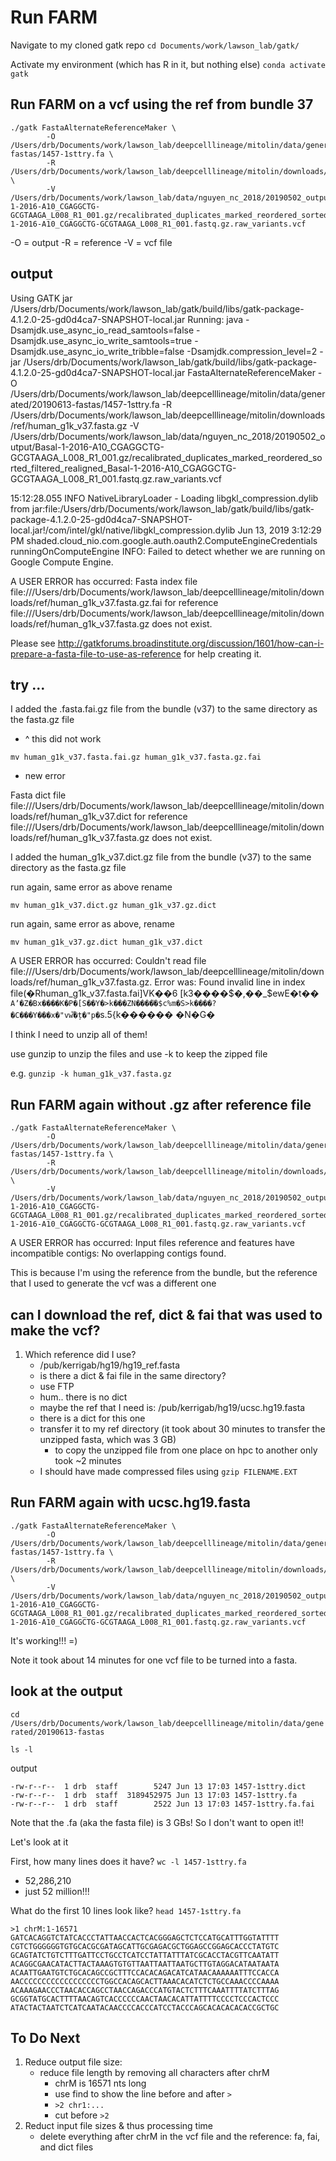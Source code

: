 # Run FARM

Navigate to my cloned gatk repo
`cd Documents/work/lawson_lab/gatk/`

Activate my environment (which has R in it, but nothing else)
`conda activate gatk`

## Run FARM on a vcf using the ref from bundle 37

```
./gatk FastaAlternateReferenceMaker \
        -O /Users/drb/Documents/work/lawson_lab/deepcelllineage/mitolin/data/generated/20190613-fastas/1457-1sttry.fa \
        -R /Users/drb/Documents/work/lawson_lab/deepcelllineage/mitolin/downloads/ref/human_g1k_v37.fasta.gz \
        -V /Users/drb/Documents/work/lawson_lab/data/nguyen_nc_2018/20190502_output/Basal-1-2016-A10_CGAGGCTG-GCGTAAGA_L008_R1_001.gz/recalibrated_duplicates_marked_reordered_sorted_filtered_realigned_Basal-1-2016-A10_CGAGGCTG-GCGTAAGA_L008_R1_001.fastq.gz.raw_variants.vcf 

```

-O = output
-R = reference
-V = vcf file

## output

Using GATK jar /Users/drb/Documents/work/lawson_lab/gatk/build/libs/gatk-package-4.1.2.0-25-gd0d4ca7-SNAPSHOT-local.jar
Running:
    java -Dsamjdk.use_async_io_read_samtools=false -Dsamjdk.use_async_io_write_samtools=true -Dsamjdk.use_async_io_write_tribble=false -Dsamjdk.compression_level=2 -jar /Users/drb/Documents/work/lawson_lab/gatk/build/libs/gatk-package-4.1.2.0-25-gd0d4ca7-SNAPSHOT-local.jar FastaAlternateReferenceMaker -O /Users/drb/Documents/work/lawson_lab/deepcelllineage/mitolin/data/generated/20190613-fastas/1457-1sttry.fa -R /Users/drb/Documents/work/lawson_lab/deepcelllineage/mitolin/downloads/ref/human_g1k_v37.fasta.gz -V /Users/drb/Documents/work/lawson_lab/data/nguyen_nc_2018/20190502_output/Basal-1-2016-A10_CGAGGCTG-GCGTAAGA_L008_R1_001.gz/recalibrated_duplicates_marked_reordered_sorted_filtered_realigned_Basal-1-2016-A10_CGAGGCTG-GCGTAAGA_L008_R1_001.fastq.gz.raw_variants.vcf

15:12:28.055 INFO  NativeLibraryLoader - Loading libgkl_compression.dylib from jar:file:/Users/drb/Documents/work/lawson_lab/gatk/build/libs/gatk-package-4.1.2.0-25-gd0d4ca7-SNAPSHOT-local.jar!/com/intel/gkl/native/libgkl_compression.dylib
Jun 13, 2019 3:12:29 PM shaded.cloud_nio.com.google.auth.oauth2.ComputeEngineCredentials runningOnComputeEngine
INFO: Failed to detect whether we are running on Google Compute Engine.

A USER ERROR has occurred: Fasta index file 
file:///Users/drb/Documents/work/lawson_lab/deepcelllineage/mitolin/downloads/ref/human_g1k_v37.fasta.gz.fai 
for reference 
file:///Users/drb/Documents/work/lawson_lab/deepcelllineage/mitolin/downloads/ref/human_g1k_v37.fasta.gz does not exist. 

Please see http://gatkforums.broadinstitute.org/discussion/1601/how-can-i-prepare-a-fasta-file-to-use-as-reference for help creating it.

## try ...

I added the .fasta.fai.gz file from the bundle (v37) to the same directory as the fasta.gz file 
- ^ this did not work

`mv human_g1k_v37.fasta.fai.gz human_g1k_v37.fasta.gz.fai` 
- new error

Fasta dict file file:///Users/drb/Documents/work/lawson_lab/deepcelllineage/mitolin/downloads/ref/human_g1k_v37.dict 
for reference file:///Users/drb/Documents/work/lawson_lab/deepcelllineage/mitolin/downloads/ref/human_g1k_v37.fasta.gz does not exist.

I added the human_g1k_v37.dict.gz file from the bundle (v37) to the same directory as the fasta.gz file

run again, same error as above
rename

`mv human_g1k_v37.dict.gz human_g1k_v37.gz.dict`

run again, same error as above, 
rename

`mv human_g1k_v37.gz.dict human_g1k_v37.dict`

A USER ERROR has occurred: 
Couldn't read file file:///Users/drb/Documents/work/lawson_lab/deepcelllineage/mitolin/downloads/ref/human_g1k_v37.fasta.gz. 
Error was: Found invalid line in index file(�Rhuman_g1k_v37.fasta.fai]VK��6
                                              [k3����$�,��_$ewE�t��`	Aʼ�Z�Bx����K�P�[S��Y�>k���ZN����֘�$c%m�S>k����?�C���Y���x�"vw֟�ț�"p�`s.5{k������ �N�G�

I think I need to unzip all of them!

use gunzip to unzip the files and use -k to keep the zipped file

e.g.
`gunzip -k human_g1k_v37.fasta.gz`

## Run FARM again without .gz after reference file

```
./gatk FastaAlternateReferenceMaker \
        -O /Users/drb/Documents/work/lawson_lab/deepcelllineage/mitolin/data/generated/20190613-fastas/1457-1sttry.fa \
        -R /Users/drb/Documents/work/lawson_lab/deepcelllineage/mitolin/downloads/ref/human_g1k_v37.fasta \
        -V /Users/drb/Documents/work/lawson_lab/data/nguyen_nc_2018/20190502_output/Basal-1-2016-A10_CGAGGCTG-GCGTAAGA_L008_R1_001.gz/recalibrated_duplicates_marked_reordered_sorted_filtered_realigned_Basal-1-2016-A10_CGAGGCTG-GCGTAAGA_L008_R1_001.fastq.gz.raw_variants.vcf 

```


A USER ERROR has occurred: Input files reference and features have incompatible contigs: No overlapping contigs found.

This is because I'm using the reference from the bundle, but the reference that I used to generate the vcf was a different one

## can I download the ref, dict & fai that was used to make the vcf? 

1. Which reference did I use? 
    - /pub/kerrigab/hg19/hg19_ref.fasta
    - is there a dict & fai file in the same directory?
    - use FTP
    - hum.. there is no dict
    - maybe the ref that I need is: /pub/kerrigab/hg19/ucsc.hg19.fasta
    - there is a dict for this one
    - transfer it to my ref directory (it took about 30 minutes to transfer the unzipped fasta, which was 3 GB)
      - to copy the unzipped file from one place on hpc to another only took ~2 minutes
    - I should have made compressed files using `gzip FILENAME.EXT`


## Run FARM again with ucsc.hg19.fasta

```
./gatk FastaAlternateReferenceMaker \
        -O /Users/drb/Documents/work/lawson_lab/deepcelllineage/mitolin/data/generated/20190613-fastas/1457-1sttry.fa \
        -R /Users/drb/Documents/work/lawson_lab/deepcelllineage/mitolin/downloads/ref/ucsc.hg19.fasta \
        -V /Users/drb/Documents/work/lawson_lab/data/nguyen_nc_2018/20190502_output/Basal-1-2016-A10_CGAGGCTG-GCGTAAGA_L008_R1_001.gz/recalibrated_duplicates_marked_reordered_sorted_filtered_realigned_Basal-1-2016-A10_CGAGGCTG-GCGTAAGA_L008_R1_001.fastq.gz.raw_variants.vcf 

```

It's working!!! =)

Note it took about 14 minutes for one vcf file to be turned into a fasta.

## look at the output

`cd /Users/drb/Documents/work/lawson_lab/deepcelllineage/mitolin/data/generated/20190613-fastas`

`ls -l`

output
```
-rw-r--r--  1 drb  staff        5247 Jun 13 17:03 1457-1sttry.dict
-rw-r--r--  1 drb  staff  3189452975 Jun 13 17:03 1457-1sttry.fa
-rw-r--r--  1 drb  staff        2522 Jun 13 17:03 1457-1sttry.fa.fai
```

Note that the .fa (aka the fasta file) is 3 GBs! So I don't want to open it!!

Let's look at it

First, how many lines does it have?
`wc -l 1457-1sttry.fa`
- 52,286,210 
- just 52 million!!!

What do the first 10 lines look like?
`head 1457-1sttry.fa`

```
>1 chrM:1-16571
GATCACAGGTCTATCACCCTATTAACCACTCACGGGAGCTCTCCATGCATTTGGTATTTT
CGTCTGGGGGGTGTGCACGCGATAGCATTGCGAGACGCTGGAGCCGGAGCACCCTATGTC
GCAGTATCTGTCTTTGATTCCTGCCTCATCCTATTATTTATCGCACCTACGTTCAATATT
ACAGGCGAACATACTTACTAAAGTGTGTTAATTAATTAATGCTTGTAGGACATAATAATA
ACAATTGAATGTCTGCACAGCCGCTTTCCACACAGACATCATAACAAAAAATTTCCACCA
AACCCCCCCCCCCCCCCCCCTGGCCACAGCACTTAAACACATCTCTGCCAAACCCCAAAA
ACAAAGAACCCTAACACCAGCCTAACCAGACCCATGTACTCTTTCAAATTTTATCTTTAG
GCGGTATGCACTTTTAACAGTCACCCCCCAACTAACACATTATTTTCCCCTCCCACTCCC
ATACTACTAATCTCATCAATACAACCCCACCCATCCTACCCAGCACACACACACCGCTGC
```


## To Do Next

1. Reduce output file size: 
   - reduce file length by removing all characters after chrM
     - chrM is 16571 nts long
     - use find to show the line before and after `>`
     - `>2 chr1:...`
     - cut before `>2`
2. Reduct input file sizes & thus processing time
   - delete everything after chrM in the vcf file and the reference: fa, fai, and dict files



